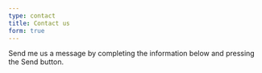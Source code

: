 ```yaml
---
type: contact
title: Contact us
form: true
---
```


Send me us a message by completing the information below and pressing the Send button.
